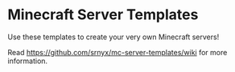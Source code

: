 # Minecraft Server Templates
Use these templates to create your very own Minecraft servers!

Read https://github.com/srnyx/mc-server-templates/wiki for more information.
